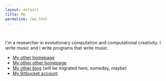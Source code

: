 ```yaml
---
layout: default
title: Me
permalink: /me.html
---
```


<div id="logo">&nbsp;</div>

I'm a researcher in evolutionary computation and computational
creativity. I write music and I write programs that write music.

* [My other homepage](http://www.skynet.ie/~jmmcd)
* [My other other homepage](http://www.ucd.ie/cba/members/jamesmcdermott/)
* [My other blog](http://jamesmichaelmcdermott.blogspot.com) (will
be migrated here, someday, maybe)
* [My Bitbucket account](https://bitbucket.org/jmmcd)
